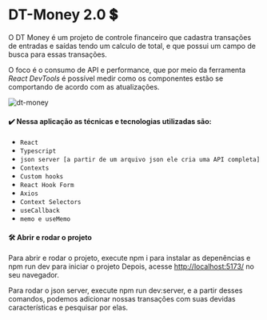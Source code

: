 # DT-Money 2.0 💲


O DT Money é um projeto de controle financeiro que cadastra transações de entradas e saídas tendo um calculo de total, e que possui um campo de busca para essas transações. 

O foco é o consumo de API e performance, que por meio da ferramenta <i>React DevTools</i> é possível medir como os componentes estão se comportando de acordo com as atualizações. 


![dt-money](https://user-images.githubusercontent.com/78990348/189547966-bbe6d1ff-9234-4580-982a-32d8baa97e97.png)


#### ✔️ Nessa aplicação as técnicas e tecnologias utilizadas são: 

- `React`
- `Typescript`
- `json server [a partir de um arquivo json ele cria uma API completa]`
- `Contexts`
- `Custom hooks`
- `React Hook Form`
- `Axios`
- `Context Selectors`
- `useCallback`
- `memo e useMemo`

#### 🛠️ Abrir e rodar o projeto

Para abrir e rodar o projeto, execute npm i para instalar as depenências e npm run dev para iniciar o projeto
Depois, acesse <a href="http://localhost:5173/">http://localhost:5173/</a> no seu navegador. 

Para rodar o json server, execute npm run dev:server, e a partir desses comandos, podemos adicionar nossas transações com suas devidas características e pesquisar por elas.
